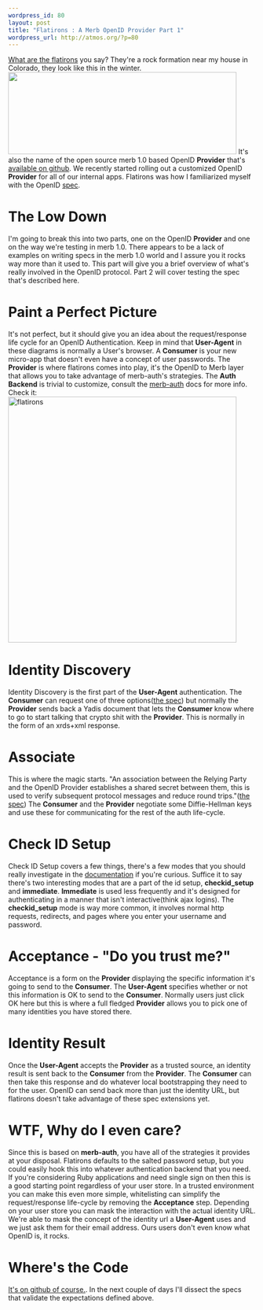 ```yaml
--- 
wordpress_id: 80
layout: post
title: "Flatirons : A Merb OpenID Provider Part 1"
wordpress_url: http://atmos.org/?p=80
---
```

<p><a href="http://www.powerset.com/explore/semhtml/Flatirons?query=what+are+the+flatirons">What are the flatirons</a> you say?  They're a rock formation near my house in Colorado, they look like this in the winter.  
<a class="tt-flickr tt-flickr-Medium" href="http://flickr.com/photos/molas/62517813"><img class="alignnone" src="http://farm1.static.flickr.com/31/62517813_0d49863e68.jpg" alt="" width="465" height="167" /></a>
It's also the name of the open source merb 1.0 based OpenID <strong>Provider</strong> that's <a href="http://github.com/atmos/flatirons/tree/master">available on github</a>.  We recently started rolling out a customized OpenID <strong>Provider</strong> for all of our internal apps.  Flatirons was how I familiarized myself with the OpenID <a href="http://openid.net/specs/openid-authentication-2_0.html">spec</a>.</p>
<h1>The Low Down</h1>
I'm going to break this into two parts, one on the OpenID <strong>Provider</strong> and one on the way we're testing in merb 1.0.  There appears to be a lack of examples on writing specs in the merb 1.0 world and I assure you it rocks way more than it used to.  This part will give you a brief overview of what's really involved in the OpenID protocol.  Part 2 will cover testing the spec that's described here.
<h1>Paint a Perfect Picture</h1>
It's not perfect, but it should give you an idea about the request/response life cycle for an OpenID Authentication.  Keep in mind that <strong>User-Agent</strong> in these diagrams is normally a User's browser.  A <strong>Consumer</strong> is your new micro-app that doesn't even have a concept of user passwords.  The <strong>Provider</strong> is where flatirons comes into play, it's the OpenID to Merb layer that allows you to take advantage of merb-auth's strategies.  The <strong>Auth Backend</strong> is trivial to customize, consult the <a href="http://github.com/wycats/merb/tree/master/merb-auth">merb-auth</a> docs for more info.  Check it:
<a class="tt-flickr tt-flickr-Original" href="http://atmos.org/photos/photo/3054931483/flatirons.html"><img class="aligncenter" src="http://farm4.static.flickr.com/3036/3054931483_b2d220624a.jpg" alt="flatirons" width="465" height="500" /></a>
<h1>Identity Discovery</h1>
<p>Identity Discovery is the first part of the <strong>User-Agent</strong> authentication.  The <strong>Consumer</strong> can request one of three options(<a href="http://openid.net/specs/openid-authentication-2_0.html#discovery">the spec</a>) but normally the <strong>Provider</strong> sends back a Yadis document that lets the <strong>Consumer</strong> know where to go to start talking that crypto shit with the <strong>Provider</strong>.  This is normally in the form of an xrds+xml response.</p>
<h1>Associate</h1>
<p>This is where the magic starts.  "An association between the Relying Party and the OpenID Provider establishes a shared secret between them, this is used to verify subsequent protocol messages and reduce round trips."(<a href="http://openid.net/specs/openid-authentication-2_0.html#associations">the spec</a>)  The <strong>Consumer</strong> and the <strong>Provider</strong> negotiate some Diffie-Hellman keys and use these for communicating for the rest of the auth life-cycle.</p>
<h1>Check ID Setup</h1>
<p>Check ID Setup covers a few things, there's a few modes that you should really investigate in the <a href="http://openid.net/specs/openid-authentication-2_0.html#requesting_authentication">documentation</a> if you're curious.  Suffice it to say there's two interesting modes that are a part of the id setup, <strong>checkid_setup</strong> and <strong>immediate</strong>.  <strong>Immediate</strong> is used less frequently and it's designed for authenticating in a manner that isn't interactive(think ajax logins).  The <strong>checkid_setup</strong> mode is way more common, it involves normal http requests, redirects, and pages where you enter your username and password.</p>
<h1>Acceptance - "Do you trust me?"</h1>
<p>Acceptance is a form on the <strong>Provider</strong> displaying the specific information it's going to send to the <strong>Consumer</strong>.  The <strong>User-Agent</strong> specifies whether or not this information is OK to send to the <strong>Consumer</strong>.  Normally users just click OK here but this is where a full fledged <strong>Provider</strong> allows you to pick one of many identities you have stored there.</p>
<h1>Identity Result</h1>
<p>Once the <strong>User-Agent</strong> accepts the <strong>Provider</strong> as a trusted source, an identity result is sent back to the <strong>Consumer</strong> from the <strong>Provider</strong>.  The <strong>Consumer</strong> can then take this response and do whatever local bootstrapping they need to for the user.  OpenID can send back more than just the identity URL, but flatirons doesn't take advantage of these spec extensions yet.</p>
<h1>WTF, Why do I even care?</h1>
<p>Since this is based on <strong>merb-auth</strong>, you have all of the strategies it provides at your disposal.  Flatirons defaults to the salted password setup, but you could easily hook this into whatever authentication backend that you need.  If you're considering Ruby applications and need single sign on then this is a good starting point regardless of your user store.  In a trusted environment you can make this even more simple, whitelisting can simplify the request/response life-cycle by removing the <strong>Acceptance</strong> step.  Depending on your user store you can mask the interaction with the actual identity URL.  We're able to mask the concept of the identity url a <strong>User-Agent</strong> uses and we just ask them for their email address.  Ours users don't even know what OpenID is, it rocks.</p>

<h1>Where's the Code</h1>
<p><a href="http://github.com/atmos/flatirons">It's on github of course.</a>.  In the next couple of days I'll dissect the specs that validate the expectations defined above.</p>
